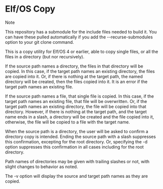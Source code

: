 # Elf/OS Copy

> [!NOTE]
>This repository has a submodule for the include files needed to build it. You can have these pulled automatically if you add the  --recurse-submodules option to your git clone command.

This is a copy  utility for Elf/OS 4 or earlier, able to copy single files, or all the files in a directory (but nor recursively).

If the source path names a directory, the files in that directory will be copied. In this case, if the target path names an existing directory, the files are copied into it. Or, if there is nothing at the target path, the named directory will be created, then the files copied into it. It is an error if the target path names an existing file.

If the source path names a file, that single file is copied. In this case, if the target path names an existing file, that file will be overwritten. Or, if the target path names an existing directory, the file will be copied into that directory. However, if there is nothing at the target path, and the target name ends in a slash, a directory will be created and the file copied into it, otherwise, the file will be copied to a file with the target name.

When the source path is a directory, the user will be asked to confirm a directory copy is intended. Ending the source path with a slash suppresses this confirmation, excepting for the root directory. Or, specifying the -d option suppresses this confirmation in all cases including for the root directory.

Path names of directories may be given with trailing slashes or not, with slight changes to behavior as noted.

The -v option will display the source and target path names as they are copied.
